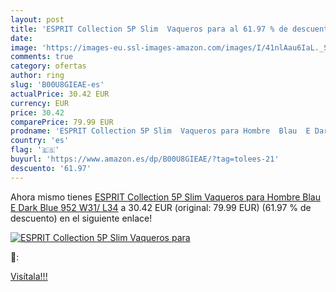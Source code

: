 ```yaml
---
layout: post
title: 'ESPRIT Collection 5P Slim  Vaqueros para al 61.97 % de descuento'
date: 
image: 'https://images-eu.ssl-images-amazon.com/images/I/41nlAau6IaL._SL200_.jpg'
comments: true
category: ofertas
author: ring
slug: 'B00U8GIEAE-es'
actualPrice: 30.42 EUR
currency: EUR
price: 30.42
comparePrice: 79.99 EUR
prodname: 'ESPRIT Collection 5P Slim  Vaqueros para Hombre  Blau  E Dark Blue 952   W31/ L34'
country: 'es'
flag: '🇪🇸'
buyurl: 'https://www.amazon.es/dp/B00U8GIEAE/?tag=tolees-21'
descuento: '61.97'
---
```


Ahora mismo tienes [ESPRIT Collection 5P Slim  Vaqueros para Hombre  Blau  E Dark Blue 952   W31/ L34](https://www.amazon.es/dp/B00U8GIEAE/?tag=tolees-21) a 30.42 EUR (original: 79.99 EUR) (61.97 %  de descuento) en el siguiente enlace!

[![ESPRIT Collection 5P Slim  Vaqueros para](https://images-eu.ssl-images-amazon.com/images/I/41nlAau6IaL._SL200_.jpg)](https://www.amazon.es/dp/B00U8GIEAE/?tag=tolees-21)

🔎:


[Visítala!!!](https://www.amazon.es/dp/B00U8GIEAE/?tag=tolees-21)
